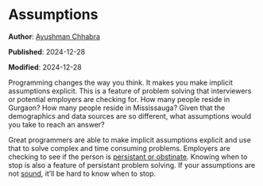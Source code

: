 # Assumptions

**Author**: [Ayushman Chhabra](/#/author/Ayushman%20Chhabra)

**Published**: 2024-12-28

**Modified**: 2024-12-28

Programming changes the way you think. It makes you make implicit assumptions explicit. This is a feature of problem solving that interviewers or potential employers are checking for. How many people reside in Gurgaon? How many people reside in Mississauga? Given that the demographics and data sources are so different, what assumptions would you take to reach an answer?

Great programmers are able to make implicit assumptions explicit and use that to solve complex and time consuming problems. Employers are checking to see if the person is [persistant or obstinate](https://paulgraham.com/persistence.html). Knowing when to stop is also a feature of persistant problem solving. If your assumptions are not [sound](https://en.wikipedia.org/wiki/Soundness), it’ll be hard to know when to stop.
